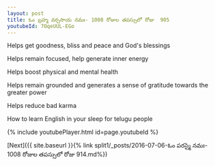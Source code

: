 ```yaml
---
layout: post
title: ఓం బ్రహ్మ వర్చసాయ నమః- 1008 రోజుల తపస్సులో రోజు  905
youtubeId: 7OqeUUL-EGo
---
```

 
 
Helps get goodness, bliss and peace and God's blessings
 
Helps remain focused, help generate inner energy 
 
Helps boost physical and mental health 
 
Helps remain grounded and generates a sense of gratitude towards the greater power 
 
Helps reduce bad karma
 
How to learn English in your sleep for telugu people
 
 
 
 


{% include youtubePlayer.html id=page.youtubeId %}
 
[Next]({{ site.baseurl }}{% link split1/_posts/2016-07-06-ఓం పరస్మై నమః- 1008 రోజుల తపస్సులో రోజు  914.md%})
 
